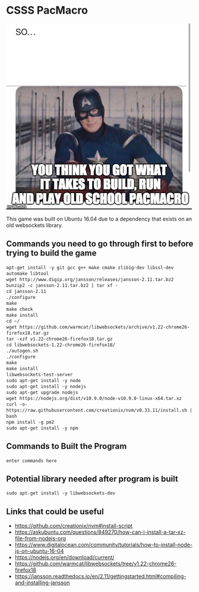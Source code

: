 # CSSS PacMacro

![Captain America PSA](captain_pacmacro_psa.jpg)  
  
This game was built on Ubuntu 16.04 due to a dependency that exists on an old websockets library.

## Commands you need to go through first to before trying to build the game
```shell
apt-get install -y git gcc g++ make cmake zlib1g-dev libssl-dev automake libtool
wget http://www.digip.org/jansson/releases/jansson-2.11.tar.bz2
bunzip2 -c jansson-2.11.tar.bz2 | tar xf -
cd jansson-2.11
./configure
make
make check
make install
cd ~/
wget https://github.com/warmcat/libwebsockets/archive/v1.22-chrome26-firefox18.tar.gz
tar -xzf v1.22-chrome26-firefox18.tar.gz
cd libwebsockets-1.22-chrome26-firefox18/
./autogen.sh
./configure
make
make install
libwebsockets-test-server
sudo apt-get install -y node
sudo apt-get install -y nodejs
sudo apt-get upgrade nodejs
wget https://nodejs.org/dist/v10.9.0/node-v10.9.0-linux-x64.tar.xz
curl -o- https://raw.githubusercontent.com/creationix/nvm/v0.33.11/install.sh | bash
npm install -g pm2
sudo apt-get install -y npm
```

## Commands to Built the Program
```shell
enter commands here
```

## Potential library needed after program is built

```shell
sudo apt-get install -y libwebsockets-dev
```

## Links that could be useful  
 - https://github.com/creationix/nvm#install-script
 - https://askubuntu.com/questions/849270/how-can-i-install-a-tar-xz-file-from-nodejs-org
 - https://www.digitalocean.com/community/tutorials/how-to-install-node-js-on-ubuntu-16-04
 - https://nodejs.org/en/download/current/
 - https://github.com/warmcat/libwebsockets/tree/v1.22-chrome26-firefox18
 - https://jansson.readthedocs.io/en/2.11/gettingstarted.html#compiling-and-installing-jansson